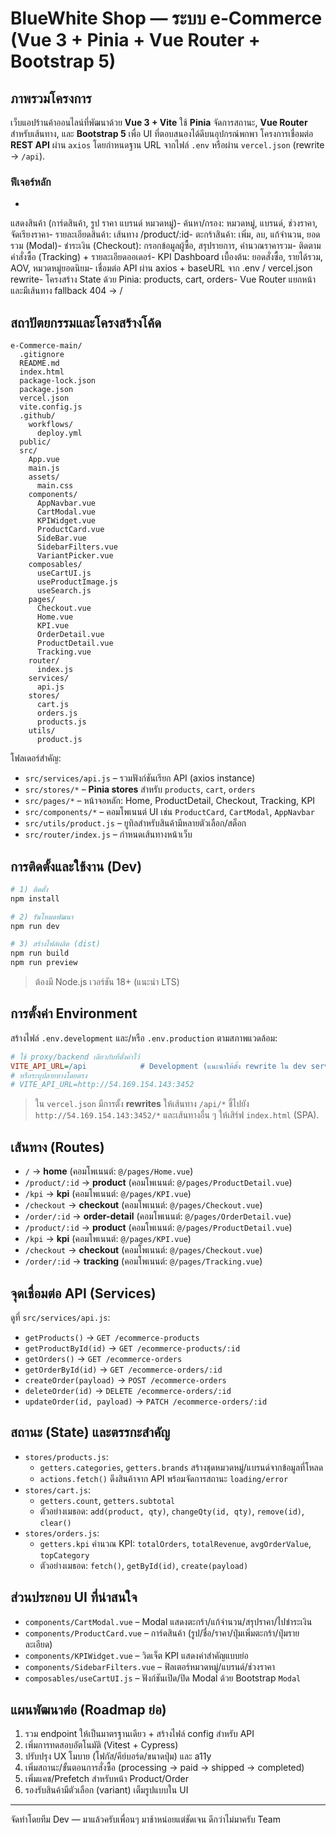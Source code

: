 # BlueWhite Shop — ระบบ e‑Commerce (Vue 3 + Pinia + Vue Router + Bootstrap 5)

## ภาพรวมโครงการ
เว็บแอปร้านค้าออนไลน์ที่พัฒนาด้วย **Vue 3 + Vite** ใช้ **Pinia** จัดการสถานะ, **Vue Router** สำหรับเส้นทาง, และ **Bootstrap 5** เพื่อ UI ที่ตอบสนองได้ดีบนอุปกรณ์พกพา โครงการเชื่อมต่อ **REST API** ผ่าน `axios` โดยกำหนดฐาน URL จากไฟล์ `.env` หรือผ่าน `vercel.json` (rewrite → `/api`).

### ฟีเจอร์หลัก
- 
แสดงสินค้า (การ์ดสินค้า, รูป ราคา แบรนด์ หมวดหมู่)- ค้นหา/กรอง: หมวดหมู่, แบรนด์, ช่วงราคา, จัดเรียงราคา- รายละเอียดสินค้า: เส้นทาง /product/:id- ตะกร้าสินค้า: เพิ่ม, ลบ, แก้จำนวน, ยอดรวม (Modal)- ชำระเงิน (Checkout): กรอกข้อมูลผู้ซื้อ, สรุปรายการ, คำนวณราคารวม- ติดตามคำสั่งซื้อ (Tracking) + รายละเอียดออเดอร์- KPI Dashboard เบื้องต้น: ยอดสั่งซื้อ, รายได้รวม, AOV, หมวดหมู่ยอดนิยม- เชื่อมต่อ API ผ่าน axios + baseURL จาก .env / vercel.json rewrite- โครงสร้าง State ด้วย Pinia: products, cart, orders- Vue Router แยกหน้าและมีเส้นทาง fallback 404 → /

## สถาปัตยกรรมและโครงสร้างโค้ด
```
e-Commerce-main/
  .gitignore
  README.md
  index.html
  package-lock.json
  package.json
  vercel.json
  vite.config.js
  .github/
    workflows/
      deploy.yml
  public/
  src/
    App.vue
    main.js
    assets/
      main.css
    components/
      AppNavbar.vue
      CartModal.vue
      KPIWidget.vue
      ProductCard.vue
      SideBar.vue
      SidebarFilters.vue
      VariantPicker.vue
    composables/
      useCartUI.js
      useProductImage.js
      useSearch.js
    pages/
      Checkout.vue
      Home.vue
      KPI.vue
      OrderDetail.vue
      ProductDetail.vue
      Tracking.vue
    router/
      index.js
    services/
      api.js
    stores/
      cart.js
      orders.js
      products.js
    utils/
      product.js
```

โฟลเดอร์สำคัญ:
- `src/services/api.js` – รวมฟังก์ชันเรียก API (axios instance)
- `src/stores/*` – **Pinia stores** สำหรับ `products`, `cart`, `orders`
- `src/pages/*` – หน้าจอหลัก: Home, ProductDetail, Checkout, Tracking, KPI
- `src/components/*` – คอมโพเนนต์ UI เช่น `ProductCard`, `CartModal`, `AppNavbar`
- `src/utils/product.js` – ยูทิลสำหรับสินค้ามีหลายตัวเลือก/สต็อก
- `src/router/index.js` – กำหนดเส้นทางหน้าเว็บ

## การติดตั้งและใช้งาน (Dev)
```bash
# 1) ติดตั้ง
npm install

# 2) รันโหมดพัฒนา
npm run dev

# 3) สร้างไฟล์ผลิต (dist)
npm run build
npm run preview
```
> ต้องมี Node.js เวอร์ชัน 18+ (แนะนำ LTS)

## การตั้งค่า Environment
สร้างไฟล์ `.env.development` และ/หรือ `.env.production` ตามสภาพแวดล้อม:
```ini
# ใช้ proxy/backend เดียวกับที่ตั้งค่าไว้
VITE_API_URL=/api            # Development (แนะนำให้ตั้ง rewrite ใน dev server หรือ Vercel)
# หรือระบุปลายทางโดยตรง
# VITE_API_URL=http://54.169.154.143:3452
```
> ใน `vercel.json` มีการตั้ง **rewrites** ให้เส้นทาง `/api/*` ชี้ไปยัง `http://54.169.154.143:3452/*` และเส้นทางอื่น ๆ ให้เสิร์ฟ `index.html` (SPA).

## เส้นทาง (Routes)
- `/` → **home** (คอมโพเนนต์: `@/pages/Home.vue`)
- `/product/:id` → **product** (คอมโพเนนต์: `@/pages/ProductDetail.vue`)
- `/kpi` → **kpi** (คอมโพเนนต์: `@/pages/KPI.vue`)
- `/checkout` → **checkout** (คอมโพเนนต์: `@/pages/Checkout.vue`)
- `/order/:id` → **order-detail** (คอมโพเนนต์: `@/pages/OrderDetail.vue`)
- `/product/:id` → **product** (คอมโพเนนต์: `@/pages/ProductDetail.vue`)
- `/kpi` → **kpi** (คอมโพเนนต์: `@/pages/KPI.vue`)
- `/checkout` → **checkout** (คอมโพเนนต์: `@/pages/Checkout.vue`)
- `/order/:id` → **tracking** (คอมโพเนนต์: `@/pages/Tracking.vue`)

## จุดเชื่อมต่อ API (Services)
ดูที่ `src/services/api.js`:
- `getProducts()` → `GET /ecommerce-products`
- `getProductById(id)` → `GET /ecommerce-products/:id`
- `getOrders()` → `GET /ecommerce-orders`
- `getOrderById(id)` → `GET /ecommerce-orders/:id`
- `createOrder(payload)` → `POST /ecommerce-orders`
- `deleteOrder(id)` → `DELETE /ecommerce-orders/:id`
- `updateOrder(id, payload)` → `PATCH /ecommerce-orders/:id`


## สถานะ (State) และตรรกะสำคัญ
- `stores/products.js`:
  - `getters.categories`, `getters.brands` สร้างชุดหมวดหมู่/แบรนด์จากข้อมูลที่โหลด
  - `actions.fetch()` ดึงสินค้าจาก API พร้อมจัดการสถานะ `loading/error`
- `stores/cart.js`:
  - `getters.count`, `getters.subtotal`
  - ตัวอย่างเมธอด: `add(product, qty)`, `changeQty(id, qty)`, `remove(id)`, `clear()`
- `stores/orders.js`:
  - `getters.kpi` คำนวณ KPI: `totalOrders`, `totalRevenue`, `avgOrderValue`, `topCategory`
  - ตัวอย่างเมธอด: `fetch()`, `getById(id)`, `create(payload)`

## ส่วนประกอบ UI ที่น่าสนใจ
- `components/CartModal.vue` – Modal แสดงตะกร้า/แก้จำนวน/สรุปราคา/ไปชำระเงิน
- `components/ProductCard.vue` – การ์ดสินค้า (รูป/ชื่อ/ราคา/ปุ่มเพิ่มตะกร้า/ปุ่มรายละเอียด)
- `components/KPIWidget.vue` – วิดเจ็ต KPI แสดงค่าสำคัญแบบย่อ
- `components/SidebarFilters.vue` – ฟิลเตอร์หมวดหมู่/แบรนด์/ช่วงราคา
- `composables/useCartUI.js` – ฟังก์ชันเปิด/ปิด Modal ด้วย Bootstrap `Modal`

## แผนพัฒนาต่อ (Roadmap ย่อ)
1. รวม endpoint ให้เป็นมาตรฐานเดียว + สร้างไฟล์ config สำหรับ API
2. เพิ่มการทดสอบอัตโนมัติ (Vitest + Cypress)
3. ปรับปรุง UX โมบาย (โฟกัส/คีย์บอร์ด/ขนาดปุ่ม) และ a11y
4. เพิ่มสถานะ/ขั้นตอนการสั่งซื้อ (processing → paid → shipped → completed)
5. เพิ่มแคช/Prefetch สำหรับหน้า Product/Order
6. รองรับสินค้ามีตัวเลือก (variant) เต็มรูปแบบใน UI

---
จัดทำโดยทีม Dev — มาแล้วครับเพื่อนๆ มาช้าหน่อยแต่ชัดเจน ดีกว่าไม่มาครับ Team

